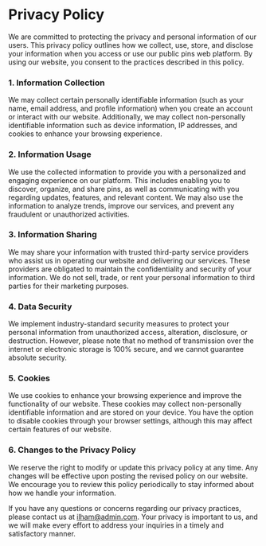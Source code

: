 # Privacy Policy

We are committed to protecting the privacy and personal information of our users. This privacy policy outlines how we collect, use, store, and disclose your information when you access or use our public pins web platform. By using our website, you consent to the practices described in this policy.

### 1. Information Collection

We may collect certain personally identifiable information (such as your name, email address, and profile information) when you create an account or interact with our website. Additionally, we may collect non-personally identifiable information such as device information, IP addresses, and cookies to enhance your browsing experience.

### 2. Information Usage

We use the collected information to provide you with a personalized and engaging experience on our platform. This includes enabling you to discover, organize, and share pins, as well as communicating with you regarding updates, features, and relevant content. We may also use the information to analyze trends, improve our services, and prevent any fraudulent or unauthorized activities.

### 3. Information Sharing

We may share your information with trusted third-party service providers who assist us in operating our website and delivering our services. These providers are obligated to maintain the confidentiality and security of your information. We do not sell, trade, or rent your personal information to third parties for their marketing purposes.

### 4. Data Security

We implement industry-standard security measures to protect your personal information from unauthorized access, alteration, disclosure, or destruction. However, please note that no method of transmission over the internet or electronic storage is 100% secure, and we cannot guarantee absolute security.

### 5. Cookies

We use cookies to enhance your browsing experience and improve the functionality of our website. These cookies may collect non-personally identifiable information and are stored on your device. You have the option to disable cookies through your browser settings, although this may affect certain features of our website.

### 6. Changes to the Privacy Policy

We reserve the right to modify or update this privacy policy at any time. Any changes will be effective upon posting the revised policy on our website. We encourage you to review this policy periodically to stay informed about how we handle your information.

If you have any questions or concerns regarding our privacy practices, please contact us at ilham@admin.com. Your privacy is important to us, and we will make every effort to address your inquiries in a timely and satisfactory manner.
